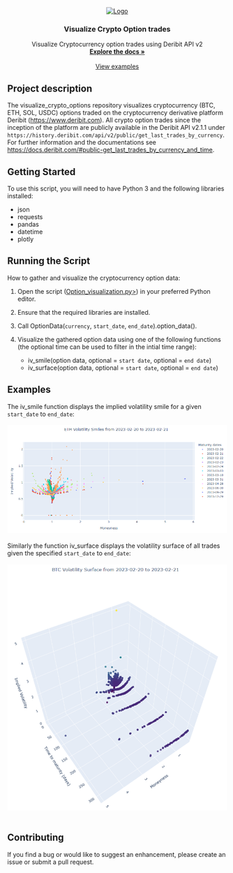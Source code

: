 <a name="readme-top"></a>
<br />
<div align="center">
  <a href="https://github.com/BarendPotijk/visualize_crypto_options/">
    <img src="Images/deribit.png" alt="Logo" width="80" height="80">
  </a>

<h3 align="center">Visualize Crypto Option trades</h3>

  <p align="center">
    Visualize Cryptocurrency option trades using Deribit API v2
    <br />
    <a href="https://github.com/BarendPotijk/visualize_crypto_options/"><strong>Explore the docs »</strong></a>
    <br />
    <br />
    <a href="https://github.com/BarendPotijk/visualize_crypto_options/tree/main/EXAMPLES">View examples </a>
  </p>
</div>

## Project description
The visualize_crypto_options repository visualizes cryptocurrency (BTC, ETH, SOL, USDC) options traded on the cryptocurrency derivative platform Deribit (https://www.deribit.com). 
All crypto option trades since the inception of the platform are publicly available in the Deribit API v2.1.1 under `https://history.deribit.com/api/v2/public/get_last_trades_by_currency`. 
For further information and the documentations see https://docs.deribit.com/#public-get_last_trades_by_currency_and_time. 

## Getting Started ##
To use this script, you will need to have Python 3 and the following libraries installed:

  * json
  * requests
  * pandas
  * datetime
  * plotly

## Running the Script ##

How to gather and visualize the cryptocurrency option data:
  1. Open the script (<a href="https://github.com/BarendPotijk/visualize_crypto_options/blob/main/Option_visualization.py">Option_visualization.py></a>) in your preferred Python editor.
  2. Ensure that the required libraries are installed.
  3. Call OptionData(`currency`, `start_date`, `end_date`).option_data().
  4. Visualize the gathered option data using one of the following functions (the optional time can be used to filter in the intial time range):

      * iv_smile(option data, optional = `start date`, optional = `end date`)
      * iv_surface(option data, optional = `start date`, optional = `end date`)
    

## Examples
The iv_smile function displays the implied volatility smile for a given `start_date` to `end_date`:
<br />
<br />
<a href="https://github.com/BarendPotijk/visualize_crypto_options/blob/main/Images/Implied Volatility Smiles.png">
  <img src="Images/Implied Volatility Smiles.png">
</a>
<br />
<br />
Similarly the function iv_surface displays the volatility surface of all trades given the specified `start_date` to `end_date`:
<br />
<br />
<a href="https://github.com/BarendPotijk/visualize_crypto_options/blob/main/Images/Implied Volatility Surface.png">
  <img src="Images/Implied Volatility Surface.png">
</a>
<br /> 
<br />
## Contributing ##
If you find a bug or would like to suggest an enhancement, please create an issue or submit a pull request.
